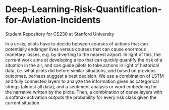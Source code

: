 # Deep-Learning-Risk-Quantification-for-Aviation-Incidents
Student Repository for CS230 at Stanford University


In a crisis, pilots have to decide between courses of actions that can potentially endanger lives versus courses that can cause enormous monetary losses, e.g. by diverting to the nearest airport. In light of this, the current work aims at developing a too that can quickly quantify the risk of a situation in the air, and can guide pilots to take actions in light of historical data, i.e. what pilots did before similar situations, and based on previous outcomes, perhaps suggest a best decision. 
We use a combination of LSTM and fully connected layers to analyze the information given as categorical strings (almost all data), and a sentiment analysis or word embedding for the narrative written by the pilots. Then, a combination of dense layers with a softmax activation outputs the probability for every risk class given the current situation. 

